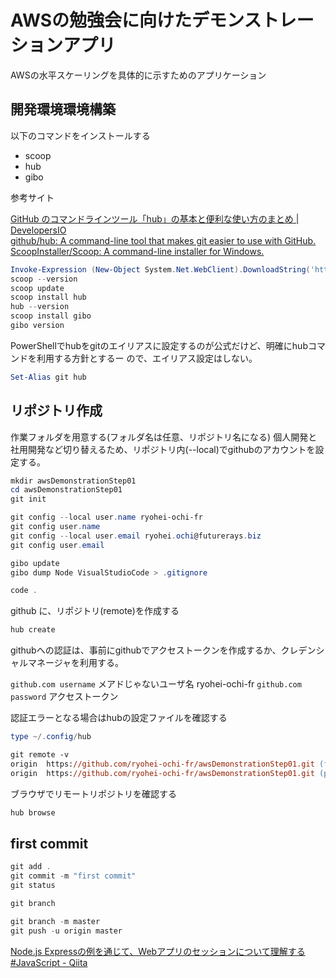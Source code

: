 # AWSの勉強会に向けたデモンストレーションアプリ

AWSの水平スケーリングを具体的に示すためのアプリケーション

## 開発環境環境構築

以下のコマンドをインストールする

- scoop
- hub
- gibo

参考サイト

[GitHub のコマンドラインツール「hub」の基本と便利な使い方のまとめ | DevelopersIO](https://dev.classmethod.jp/articles/hub/)  
[github/hub: A command-line tool that makes git easier to use with GitHub.](https://github.com/github/hub)  
[ScoopInstaller/Scoop: A command-line installer for Windows.](https://github.com/ScoopInstaller/Scoop)  

```powershell
Invoke-Expression (New-Object System.Net.WebClient).DownloadString('https://get.scoop.sh')
scoop --version
scoop update
scoop install hub
hub --version
scoop install gibo
gibo version
```

PowerShellでhubをgitのエイリアスに設定するのが公式だけど、明確にhubコマンドを利用する方針とするー
ので、エイリアス設定はしない。

```powershell
Set-Alias git hub
```

## リポジトリ作成

作業フォルダを用意する(フォルダ名は任意、リポジトリ名になる)
個人開発と社用開発など切り替えるため、リポジトリ内(--local)でgithubのアカウントを設定する。

```powershell
mkdir awsDemonstrationStep01
cd awsDemonstrationStep01
git init

git config --local user.name ryohei-ochi-fr
git config user.name
git config --local user.email ryohei.ochi@futurerays.biz
git config user.email

gibo update
gibo dump Node VisualStudioCode > .gitignore

code .
```

github に、リポジトリ(remote)を作成する

```powershell
hub create
```

githubへの認証は、事前にgithubでアクセストークンを作成するか、クレデンシャルマネージャを利用する。

`github.com username` メアドじゃないユーザ名 ryohei-ochi-fr
`github.com password` アクセストークン

認証エラーとなる場合はhubの設定ファイルを確認する

```powershell
type ~/.config/hub
```

```ps
git remote -v
origin  https://github.com/ryohei-ochi-fr/awsDemonstrationStep01.git (fetch)
origin  https://github.com/ryohei-ochi-fr/awsDemonstrationStep01.git (push)
```

ブラウザでリモートリポジトリを確認する

```powershell
hub browse
```

## first commit

```powershell
git add .
git commit -m "first commit"
git status

git branch

git branch -m master
git push -u origin master
```

[Node.js Expressの例を通じて、Webアプリのセッションについて理解する #JavaScript - Qiita](https://qiita.com/yuta-katayama-23/items/4ea30b13e8002853402b)